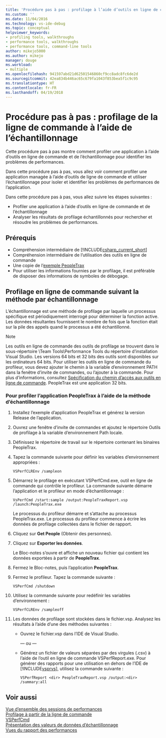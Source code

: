```yaml
---
title: 'Procédure pas à pas : profilage à l’aide d’outils en ligne de commande et de l’échantillonnage | Microsoft Docs'
ms.custom: ''
ms.date: 11/04/2016
ms.technology: vs-ide-debug
ms.topic: conceptual
helpviewer_keywords:
- profiling tools, walkthroughs
- performance tools, walkthroughs
- performance tools, command-line tools
author: mikejo5000
ms.author: mikejo
manager: douge
ms.workload:
- multiple
ms.openlocfilehash: 941597abd21d62501546860cf9cc8adc8fc6de2d
ms.sourcegitcommit: 42ea834b446ac65c679fa1043f853bea5f1c9c95
ms.translationtype: HT
ms.contentlocale: fr-FR
ms.lasthandoff: 04/19/2018
---
```

# <a name="walkthrough-command-line-profiling-using-sampling"></a>Procédure pas à pas : profilage de la ligne de commande à l’aide de l’échantillonnage

Cette procédure pas à pas montre comment profiler une application à l’aide d’outils en ligne de commande et de l’échantillonnage pour identifier les problèmes de performances.

Dans cette procédure pas à pas, vous allez voir comment profiler une application managée à l’aide d’outils de ligne de commande et utiliser l’échantillonnage pour isoler et identifier les problèmes de performances de l’application.

Dans cette procédure pas à pas, vous allez suivre les étapes suivantes :

- Profiler une application à l’aide d’outils en ligne de commande et de l’échantillonnage
- Analyser les résultats de profilage échantillonnés pour rechercher et résoudre les problèmes de performances.

## <a name="prerequisites"></a>Prérequis

- Compréhension intermédiaire de [!INCLUDE[csharp_current_short](../misc/includes/csharp_current_short_md.md)]
- Compréhension intermédiaire de l’utilisation des outils en ligne de commande
- Une copie de l’[exemple PeopleTrax](../profiling/peopletrax-sample-profiling-tools.md)
- Pour utiliser les informations fournies par le profilage, il est préférable de disposer des informations de symboles de débogage.

## <a name="command-line-profiling-using-the-sampling-method"></a>Profilage en ligne de commande suivant la méthode par échantillonnage

L’échantillonnage est une méthode de profilage par laquelle un processus spécifique est périodiquement interrogé pour déterminer la fonction active. Les données résultantes fournissent le nombre de fois que la fonction était sur la pile des appels quand le processus a été échantillonné.

> [!NOTE]
> Les outils en ligne de commande des outils de profilage se trouvent dans le sous-répertoire \Team Tools\Performance Tools du répertoire d’installation Visual Studio. Les versions 64 bits et 32 bits des outils sont disponibles sur les ordinateurs 64 bits. Pour utiliser les outils en ligne de commande du profileur, vous devez ajouter le chemin à la variable d’environnement PATH dans la fenêtre d’invite de commandes, ou l’ajouter à la commande. Pour plus d’informations, consultez [Spécification du chemin d’accès aux outils en ligne de commande](../profiling/specifying-the-path-to-profiling-tools-command-line-tools.md). PeopleTrax est une application 32 bits.

### <a name="to-profile-the-peopletrax-application-by-using-the-sampling-method"></a>Pour profiler l’application PeopleTrax à l’aide de la méthode d’échantillonnage

1. Installez l’exemple d’application PeopleTrax et générez la version Release de l’application.

2. Ouvrez une fenêtre d’invite de commandes et ajoutez le répertoire Outils de profilage à la variable d’environnement Path locale.

3. Définissez le répertoire de travail sur le répertoire contenant les binaires PeopleTrax.

4. Tapez la commande suivante pour définir les variables d’environnement appropriées :

    ```
    VSPerfCLREnv /sampleon
    ```

5. Démarrez le profilage en exécutant VSPerfCmd.exe, outil en ligne de commande qui contrôle le profileur. La commande suivante démarre l’application et le profileur en mode d’échantillonnage :

    ```
    VsPerfCmd /start:sample /output:PeopleTraxReport.vsp /launch:PeopleTrax.exe
    ```

     Le processus du profileur démarre et s’attache au processus PeopleTrax.exe. Le processus du profileur commence à écrire les données de profilage collectées dans le fichier de rapport.

6. Cliquez sur **Get People** (Obtenir des personnes).

7. Cliquez sur **Exporter les données**.

     Le Bloc-notes s’ouvre et affiche un nouveau fichier qui contient les données exportées à partir de **PeopleTrax**.

8. Fermez le Bloc-notes, puis l’application **PeopleTrax**.

9. Fermez le profileur. Tapez la commande suivante :

    ```
    VSPerfCmd /shutdown
    ```

10. Utilisez la commande suivante pour redéfinir les variables d’environnement :

    ```
    VSPerfCLREnv /sampleoff
    ```

11. Les données de profilage sont stockées dans le fichier.vsp. Analysez les résultats à l’aide d’une des méthodes suivantes :

    - Ouvrez le fichier.vsp dans l’IDE de Visual Studio.

         — ou —

    - Générez un fichier de valeurs séparées par des virgules (.csv) à l’aide de l’outil en ligne de commande VSPerfReport.exe. Pour générer des rapports pour une utilisation en dehors de l’IDE de [!INCLUDE[vsprvs](../code-quality/includes/vsprvs_md.md)], utilisez la commande suivante :

        ```
        VSPerfReport <dir> PeopleTraxReport.vsp /output:<dir> /summary:all
        ```

## <a name="see-also"></a>Voir aussi

[Vue d’ensemble des sessions de performances](../profiling/performance-session-overview.md)  
[Profilage à partir de la ligne de commande](../profiling/using-the-profiling-tools-from-the-command-line.md)  
[VSPerfCmd](../profiling/vsperfcmd.md)  
[Présentation des valeurs de données d’échantillonnage](../profiling/understanding-sampling-data-values.md)  
[Vues du rapport des performances](../profiling/performance-report-views.md)